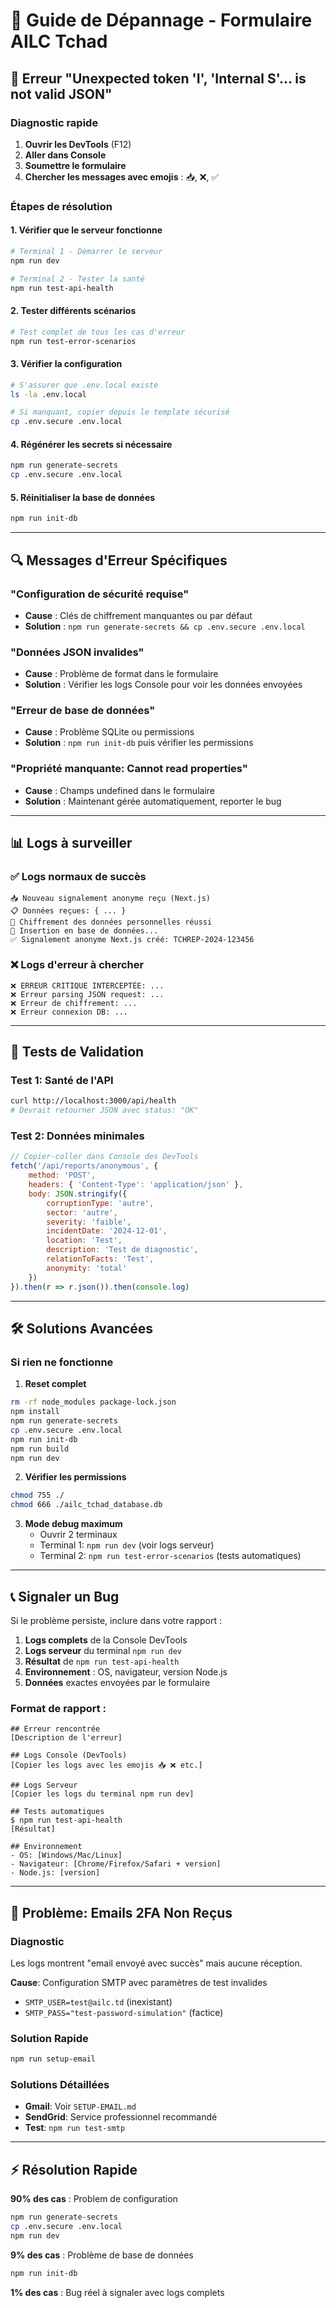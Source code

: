 # 🔧 Guide de Dépannage - Formulaire AILC Tchad

## 🚨 Erreur "Unexpected token 'I', 'Internal S'... is not valid JSON"

### Diagnostic rapide

1. **Ouvrir les DevTools** (F12)
2. **Aller dans Console** 
3. **Soumettre le formulaire**
4. **Chercher les messages avec emojis** : 📥, ❌, ✅

### Étapes de résolution

#### 1. Vérifier que le serveur fonctionne
```bash
# Terminal 1 - Démarrer le serveur
npm run dev

# Terminal 2 - Tester la santé
npm run test-api-health
```

#### 2. Tester différents scénarios
```bash
# Test complet de tous les cas d'erreur
npm run test-error-scenarios
```

#### 3. Vérifier la configuration
```bash
# S'assurer que .env.local existe
ls -la .env.local

# Si manquant, copier depuis le template sécurisé
cp .env.secure .env.local
```

#### 4. Régénérer les secrets si nécessaire
```bash
npm run generate-secrets
cp .env.secure .env.local
```

#### 5. Réinitialiser la base de données
```bash
npm run init-db
```

---

## 🔍 Messages d'Erreur Spécifiques

### "Configuration de sécurité requise"
- **Cause** : Clés de chiffrement manquantes ou par défaut
- **Solution** : `npm run generate-secrets && cp .env.secure .env.local`

### "Données JSON invalides" 
- **Cause** : Problème de format dans le formulaire
- **Solution** : Vérifier les logs Console pour voir les données envoyées

### "Erreur de base de données"
- **Cause** : Problème SQLite ou permissions
- **Solution** : `npm run init-db` puis vérifier les permissions

### "Propriété manquante: Cannot read properties"
- **Cause** : Champs undefined dans le formulaire
- **Solution** : Maintenant gérée automatiquement, reporter le bug

---

## 📊 Logs à surveiller

### ✅ Logs normaux de succès
```
📥 Nouveau signalement anonyme reçu (Next.js)
📋 Données reçues: { ... }
🔐 Chiffrement des données personnelles réussi
💾 Insertion en base de données...
✅ Signalement anonyme Next.js créé: TCHREP-2024-123456
```

### ❌ Logs d'erreur à chercher
```
❌ ERREUR CRITIQUE INTERCEPTÉE: ...
❌ Erreur parsing JSON request: ...
❌ Erreur de chiffrement: ...
❌ Erreur connexion DB: ...
```

---

## 🧪 Tests de Validation

### Test 1: Santé de l'API
```bash
curl http://localhost:3000/api/health
# Devrait retourner JSON avec status: "OK"
```

### Test 2: Données minimales
```javascript
// Copier-coller dans Console des DevTools
fetch('/api/reports/anonymous', {
    method: 'POST',
    headers: { 'Content-Type': 'application/json' },
    body: JSON.stringify({
        corruptionType: 'autre',
        sector: 'autre',
        severity: 'faible',
        incidentDate: '2024-12-01',
        location: 'Test',
        description: 'Test de diagnostic',
        relationToFacts: 'Test',
        anonymity: 'total'
    })
}).then(r => r.json()).then(console.log)
```

---

## 🛠️ Solutions Avancées

### Si rien ne fonctionne

1. **Reset complet**
```bash
rm -rf node_modules package-lock.json
npm install
npm run generate-secrets
cp .env.secure .env.local
npm run init-db
npm run build
npm run dev
```

2. **Vérifier les permissions**
```bash
chmod 755 ./
chmod 666 ./ailc_tchad_database.db
```

3. **Mode debug maximum**
   - Ouvrir 2 terminaux
   - Terminal 1: `npm run dev` (voir logs serveur)
   - Terminal 2: `npm run test-error-scenarios` (tests automatiques)

---

## 📞 Signaler un Bug

Si le problème persiste, inclure dans votre rapport :

1. **Logs complets** de la Console DevTools
2. **Logs serveur** du terminal `npm run dev` 
3. **Résultat** de `npm run test-api-health`
4. **Environnement** : OS, navigateur, version Node.js
5. **Données** exactes envoyées par le formulaire

### Format de rapport :
```
## Erreur rencontrée
[Description de l'erreur]

## Logs Console (DevTools)
[Copier les logs avec les emojis 📥 ❌ etc.]

## Logs Serveur 
[Copier les logs du terminal npm run dev]

## Tests automatiques
$ npm run test-api-health
[Résultat]

## Environnement
- OS: [Windows/Mac/Linux]
- Navigateur: [Chrome/Firefox/Safari + version]
- Node.js: [version]
```

---

## 📧 Problème: Emails 2FA Non Reçus

### Diagnostic
Les logs montrent "email envoyé avec succès" mais aucune réception.

**Cause**: Configuration SMTP avec paramètres de test invalides
- `SMTP_USER=test@ailc.td` (inexistant)
- `SMTP_PASS="test-password-simulation"` (factice)

### Solution Rapide
```bash
npm run setup-email
```

### Solutions Détaillées
- **Gmail**: Voir `SETUP-EMAIL.md` 
- **SendGrid**: Service professionnel recommandé
- **Test**: `npm run test-smtp`

---

## ⚡ Résolution Rapide

**90% des cas** : Problem de configuration
```bash
npm run generate-secrets
cp .env.secure .env.local  
npm run dev
```

**9% des cas** : Problème de base de données
```bash
npm run init-db
```

**1% des cas** : Bug réel à signaler avec logs complets